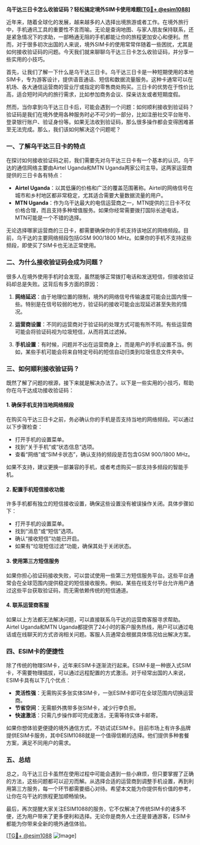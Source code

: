 **乌干达三日卡怎么收验证码？轻松搞定境外SIM卡使用难题[[TG💪+ @esim1088](https://t.me/s/esim1088)]**

近年来，随着全球化的发展，越来越多的人选择出境旅游或者工作。在境外旅行中，手机通讯工具的重要性不言而喻。无论是查询地图、与家人朋友保持联系，还是紧急情况下的求助，一部畅通无阻的手机都能让你的旅程更加安心和便利。然而，对于很多初次出国的人来说，境外SIM卡的使用常常伴随着一些困扰，尤其是如何接收验证码的问题。今天我们就来聊聊乌干达三日卡怎么收验证码，并分享一些实用的小技巧。

首先，让我们了解一下什么是乌干达三日卡。乌干达三日卡是一种短期使用的本地SIM卡，专为游客设计，提供语音通话、短信和数据流量服务。这种卡通常可以在机场、各大通信运营商的营业厅或指定的零售商处购买。三日卡的优势在于性价比高，适合短时间内的旅行需求，比如参加商务会议、探亲访友或者短期度假。

然而，当你拿到乌干达三日卡后，可能会遇到一个问题：如何顺利接收到验证码？验证码是我们在境外使用各种服务时必不可少的一部分，比如注册社交平台账号、登录银行账户、验证身份等。如果无法收到验证码，那么很多操作都会变得困难甚至无法完成。那么，我们该如何解决这个问题呢？

### 一、了解乌干达三日卡的特点

在探讨如何接收验证码之前，我们需要先对乌干达三日卡有一个基本的认识。乌干达的通信网络主要由Airtel Uganda和MTN Uganda两家公司主导。这两家运营商提供的三日卡各有特点：

- **Airtel Uganda**：以其低廉的价格和广泛的覆盖范围著称。Airtel的网络信号在城市和乡村地区都非常稳定，尤其适合需要大量数据流量的用户。
- **MTN Uganda**：作为乌干达最大的电信运营商之一，MTN提供的三日卡不仅价格合理，而且支持多种增值服务。如果你经常需要拨打国际长途电话，MTN可能是一个不错的选择。

无论选择哪家运营商的三日卡，都需要确保你的手机支持该地区的网络频段。目前，乌干达的主要网络频段包括GSM 900/1800 MHz。如果你的手机不支持这些频段，即使买了SIM卡也无法正常使用。

### 二、为什么接收验证码会成为问题？

很多人在境外使用手机时会发现，虽然能够正常拨打电话和发送短信，但接收验证码却总是失败。这背后有多方面的原因：

1. **网络延迟**：由于地理位置的限制，境外的网络信号传输速度可能会比国内慢一些。特别是在信号较弱的地方，验证码的接收可能会出现延迟甚至失败的情况。
   
2. **运营商设置**：不同的运营商对于验证码的处理方式可能有所不同。有些运营商可能会将验证码视为垃圾短信，从而将其过滤掉。

3. **手机设置**：有时候，问题并不出在运营商身上，而是用户的手机设置不当。例如，某些手机可能会将来自特定号码的短信自动归类到垃圾信息文件夹中。

### 三、如何顺利接收验证码？

既然了解了问题的根源，接下来就是解决办法了。以下是一些实用的小技巧，帮助你在乌干达成功接收验证码：

#### 1. 确保手机支持当地网络频段

在购买乌干达三日卡之前，务必确认你的手机是否支持当地的网络频段。可以通过以下步骤检查：

- 打开手机的设置菜单。
- 找到“关于手机”或“状态信息”选项。
- 查看“网络”或“SIM卡状态”，确认支持的频段是否包含GSM 900/1800 MHz。

如果不支持，建议更换一部兼容的手机，或者考虑购买一部支持多频段的智能手机。

#### 2. 配置手机短信接收功能

许多手机都有独立的短信接收设置，确保这些设置没有被误操作关闭。具体步骤如下：

- 打开手机的设置菜单。
- 找到“消息”或“短信”选项。
- 确认“接收短信”功能已开启。
- 如果有“垃圾短信过滤”功能，确保其处于关闭状态。

#### 3. 使用第三方短信服务

如果你担心验证码接收失败，可以尝试使用一些第三方短信服务平台。这些平台通常会在全球范围内提供稳定的短信接收服务。例如，某些在线支付平台允许用户通过这些平台获取验证码，而无需依赖传统的短信通道。

#### 4. 联系运营商客服

如果以上方法都无法解决问题，可以直接联系乌干达的运营商客服寻求帮助。Airtel Uganda和MTN Uganda都提供了24小时的客户服务热线，用户可以通过电话或在线聊天的方式咨询相关问题。客服人员通常会根据具体情况给出解决方案。

### 四、ESIM卡的便捷性

除了传统的物理SIM卡，近年来ESIM卡逐渐流行起来。ESIM卡是一种嵌入式SIM卡，不需要物理插拔，可以通过远程配置的方式激活。对于经常出国的人来说，ESIM卡具有以下几个优点：

- **灵活性强**：无需购买多张实体SIM卡，一张ESIM卡即可在全球范围内切换运营商。
- **节省空间**：无需额外携带多张SIM卡，减少行李负担。
- **快速激活**：只需几步操作即可完成激活，无需等待实体卡邮寄。

如果你想体验更便捷的境外通信方式，不妨试试ESIM卡。目前市场上有许多品牌提供ESIM卡服务，其中ESIM1088就是一个值得信赖的选择。他们提供多种套餐方案，满足不同用户的需求。

### 五、总结

总之，乌干达三日卡虽然在使用过程中可能会遇到一些小麻烦，但只要掌握了正确的方法，这些问题都可以迎刃而解。从选择合适的运营商到调整手机设置，再到利用第三方服务，每一个环节都需要细心对待。希望本文能为你提供有价值的参考，让你在乌干达的旅程更加顺畅愉快。

最后，再次提醒大家关注ESIM1088的服务，它不仅解决了传统SIM卡的诸多不便，还为用户带来了更多便利和选择。无论你是商务人士还是普通游客，ESIM卡都能为你带来全新的境外通信体验。

[[TG💪+ @esim1088](https://t.me/s/esim1088) ![Image](https://i.postimg.cc/4NQfJmqS/Snipaste-2025-05-13-00-14-12.png)]